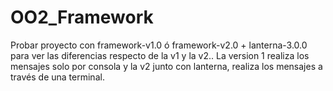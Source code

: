 # OO2_Framework

Probar proyecto con framework-v1.0 ó framework-v2.0 + lanterna-3.0.0 para ver las diferencias respecto de la v1 y la v2.. La version 1 realiza los mensajes solo por consola y la v2 junto con lanterna, realiza los mensajes a través de una terminal.
